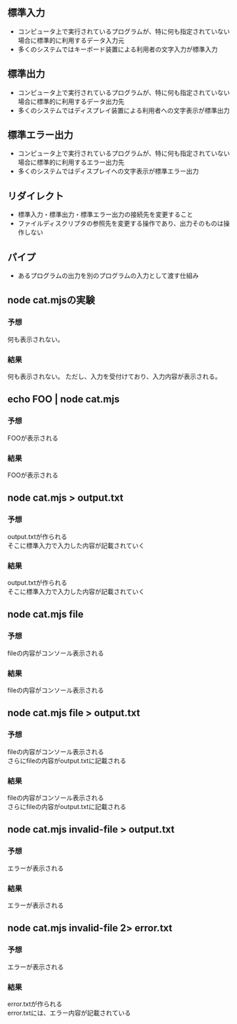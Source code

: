 ## 標準入力

- コンピュータ上で実行されているプログラムが、特に何も指定されていない場合に標準的に利用するデータ入力元
- 多くのシステムではキーボード装置による利用者の文字入力が標準入力

## 標準出力

- コンピュータ上で実行されているプログラムが、特に何も指定されていない場合に標準的に利用するデータ出力先
- 多くのシステムではディスプレイ装置による利用者への文字表示が標準出力

## 標準エラー出力

- コンピュータ上で実行されているプログラムが、特に何も指定されていない場合に標準的に利用するエラー出力先
- 多くのシステムではディスプレイへの文字表示が標準エラー出力

## リダイレクト

- 標準入力・標準出力・標準エラー出力の接続先を変更すること
- ファイルディスクリプタの参照先を変更する操作であり、出力そのものは操作しない

## パイプ

- あるプログラムの出力を別のプログラムの入力として渡す仕組み

## node cat.mjsの実験

### 予想

何も表示されない。

### 結果

何も表示されない。
ただし、入力を受付けており、入力内容が表示される。

## echo FOO | node cat.mjs

### 予想

FOOが表示される

### 結果

FOOが表示される

## node cat.mjs > output.txt

### 予想

output.txtが作られる  
そこに標準入力で入力した内容が記載されていく

### 結果

output.txtが作られる  
そこに標準入力で入力した内容が記載されていく

## node cat.mjs file

### 予想

fileの内容がコンソール表示される

### 結果

fileの内容がコンソール表示される

## node cat.mjs file > output.txt

### 予想

fileの内容がコンソール表示される  
さらにfileの内容がoutput.txtに記載される

### 結果

fileの内容がコンソール表示される  
さらにfileの内容がoutput.txtに記載される

## node cat.mjs invalid-file > output.txt

### 予想

エラーが表示される

### 結果

エラーが表示される

## node cat.mjs invalid-file 2> error.txt

### 予想

エラーが表示される

### 結果

error.txtが作られる  
error.txtには、エラー内容が記載されている

